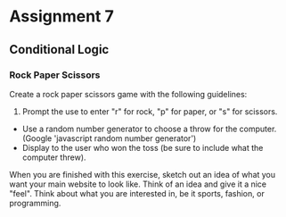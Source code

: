 # Assignment 7
## Conditional Logic

### Rock Paper Scissors

Create a rock paper scissors game with the following guidelines:

1. Prompt the use to enter "r" for rock, "p" for paper, or "s" for scissors.
* Use a random number generator to choose a throw for the computer. (Google 'javascript random number generator')
* Display to the user who won the toss (be sure to include what the computer threw).

When you are finished with this exercise, sketch out an idea of what you want your main website to look like. Think of an idea and give it a nice "feel". Think about what you are interested in, be it sports, fashion, or programming.
